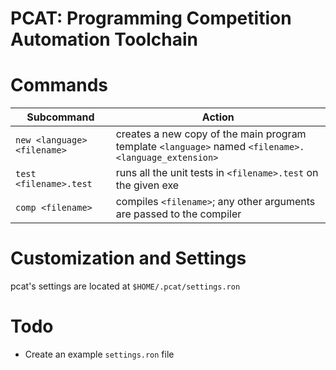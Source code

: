 # PCAT: Programming Competition Automation Toolchain

# Commands
| Subcommand | Action |
| ------- | ------ |
| `new <language> <filename>` | creates a new copy of the main program template `<language>` named `<filename>.<language_extension>` |
| `test <filename>.test` | runs all the unit tests in `<filename>.test` on the given exe |
| `comp <filename>` | compiles `<filename>`; any other arguments are passed to the compiler |

# Customization and Settings
pcat's settings are located at `$HOME/.pcat/settings.ron`

# Todo
- Create an example `settings.ron` file
